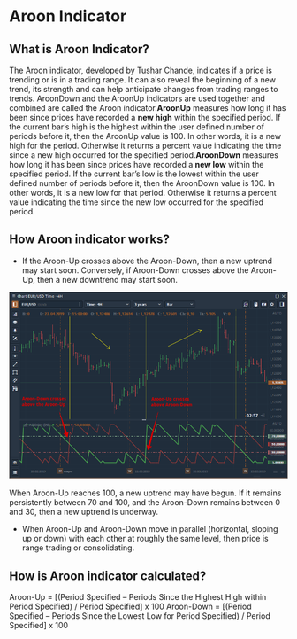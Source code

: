 # Aroon Indicator

## What is Aroon Indicator? <a href="#what-is-aroon-indicator" id="what-is-aroon-indicator"></a>

The Aroon indicator, developed by Tushar Chande, indicates if a price is trending or is in a trading range. It can also reveal the beginning of a new trend, its strength and can help anticipate changes from trading ranges to trends. AroonDown and the AroonUp indicators are used together and combined are called the Aroon indicator.**AroonUp** measures how long it has been since prices have recorded a **new high** within the specified period. If the current bar’s high is the highest within the user defined number of periods before it, then the AroonUp value is 100. In other words, it is a new high for the period. Otherwise it returns a percent value indicating the time since a new high occurred for the specified period.**AroonDown** measures how long it has been since prices have recorded a **new low** within the specified period. If the current bar’s low is the lowest within the user defined number of periods before it, then the AroonDown value is 100. In other words, it is a new low for that period. Otherwise it returns a percent value indicating the time since the new low occurred for the specified period.

## How Aroon indicator works? <a href="#how-aroon-indicator-works" id="how-aroon-indicator-works"></a>

* If the Aroon-Up crosses above the Aroon-Down, then a new uptrend may start soon. Conversely, if Aroon-Down crosses above the Aroon-Up, then a new downtrend may start soon.

![Aroon Indicator](<../../../../.gitbook/assets/Aroon indicator.png>)

When Aroon-Up reaches 100, a new uptrend may have begun. If it remains persistently between 70 and 100, and the Aroon-Down remains between 0 and 30, then a new uptrend is underway.

* When Aroon-Up and Aroon-Down move in parallel (horizontal, sloping up or down) with each other at roughly the same level, then price is range trading or consolidating.

## How is Aroon indicator calculated? <a href="#how-is-aroon-indicator-calculated" id="how-is-aroon-indicator-calculated"></a>

Aroon-Up = \[(Period Specified – Periods Since the Highest High within Period Specified) / Period Specified] x 100 Aroon-Down = \[(Period Specified – Periods Since the Lowest Low for Period Specified) / Period Specified] x 100
